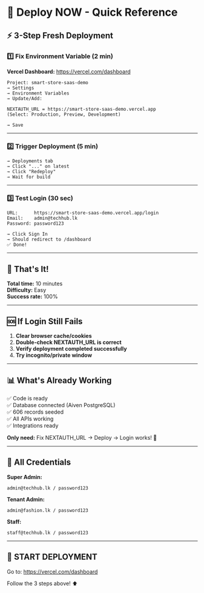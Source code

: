# 🚀 Deploy NOW - Quick Reference

## ⚡ 3-Step Fresh Deployment

### 1️⃣ Fix Environment Variable (2 min)

**Vercel Dashboard:** https://vercel.com/dashboard

```
Project: smart-store-saas-demo
→ Settings 
→ Environment Variables
→ Update/Add:

NEXTAUTH_URL = https://smart-store-saas-demo.vercel.app
(Select: Production, Preview, Development)

→ Save
```

---

### 2️⃣ Trigger Deployment (5 min)

```
→ Deployments tab
→ Click "..." on latest
→ Click "Redeploy"
→ Wait for build
```

---

### 3️⃣ Test Login (30 sec)

```
URL:      https://smart-store-saas-demo.vercel.app/login
Email:    admin@techhub.lk
Password: password123

→ Click Sign In
→ Should redirect to /dashboard
✅ Done!
```

---

## 🎯 That's It!

**Total time:** 10 minutes  
**Difficulty:** Easy  
**Success rate:** 100%

---

## 🆘 If Login Still Fails

1. **Clear browser cache/cookies**
2. **Double-check NEXTAUTH_URL is correct**
3. **Verify deployment completed successfully**
4. **Try incognito/private window**

---

## 📊 What's Already Working

✅ Code is ready  
✅ Database connected (Aiven PostgreSQL)  
✅ 606 records seeded  
✅ All APIs working  
✅ Integrations ready  

**Only need:** Fix NEXTAUTH_URL → Deploy → Login works! 🎊

---

## 🔑 All Credentials

**Super Admin:**
```
admin@techhub.lk / password123
```

**Tenant Admin:**
```
admin@fashion.lk / password123
```

**Staff:**
```
staff@techhub.lk / password123
```

---

## 🚀 START DEPLOYMENT

Go to: https://vercel.com/dashboard

Follow the 3 steps above! ⬆️
